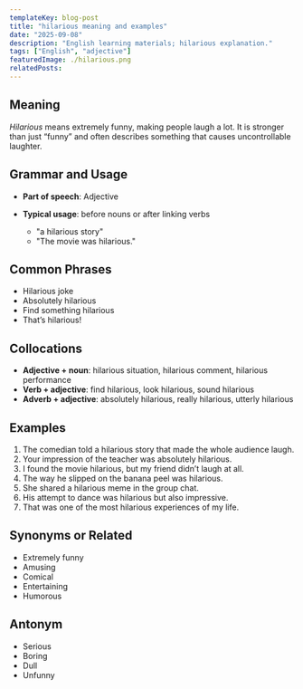 ```yaml
---
templateKey: blog-post
title: "hilarious meaning and examples"
date: "2025-09-08"
description: "English learning materials; hilarious explanation."
tags: ["English", "adjective"]
featuredImage: ./hilarious.png
relatedPosts:
---
```


## Meaning

_Hilarious_ means extremely funny, making people laugh a lot. It is stronger than just “funny” and often describes something that causes uncontrollable laughter.

## Grammar and Usage

- **Part of speech**: Adjective
- **Typical usage**: before nouns or after linking verbs

  - "a hilarious story"
  - "The movie was hilarious."

## Common Phrases

- Hilarious joke
- Absolutely hilarious
- Find something hilarious
- That’s hilarious!

## Collocations

- **Adjective + noun**: hilarious situation, hilarious comment, hilarious performance
- **Verb + adjective**: find hilarious, look hilarious, sound hilarious
- **Adverb + adjective**: absolutely hilarious, really hilarious, utterly hilarious

## Examples

1. The comedian told a hilarious story that made the whole audience laugh.
2. Your impression of the teacher was absolutely hilarious.
3. I found the movie hilarious, but my friend didn’t laugh at all.
4. The way he slipped on the banana peel was hilarious.
5. She shared a hilarious meme in the group chat.
6. His attempt to dance was hilarious but also impressive.
7. That was one of the most hilarious experiences of my life.

## Synonyms or Related

- Extremely funny
- Amusing
- Comical
- Entertaining
- Humorous

## Antonym

- Serious
- Boring
- Dull
- Unfunny
